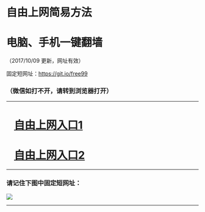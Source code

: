 ﻿# 自由上网简易方法

# 电脑、手机一键翻墙

（2017/10/09 更新，网址有效）

固定短网址：https://git.io/free99

### （微信如打不开，请转到浏览器打开）


***





# &nbsp;&nbsp; <a href="http://ft1897516886.fwq-tz-1001.info/fwqtz01.html?t=10090017039 " target="_blank">自由上网入口1</a>
# &nbsp;&nbsp; <a href="http://ft2139924791.fwq-tz-1002.info/fwqtz02.html?t=100900125212 " target="_blank">自由上网入口2</a>
***

### 请记住下图中固定短网址：

<img src="https://s3-us-west-2.amazonaws.com/fwq-1001/yjfq-20170905okok.png" /> 


***

